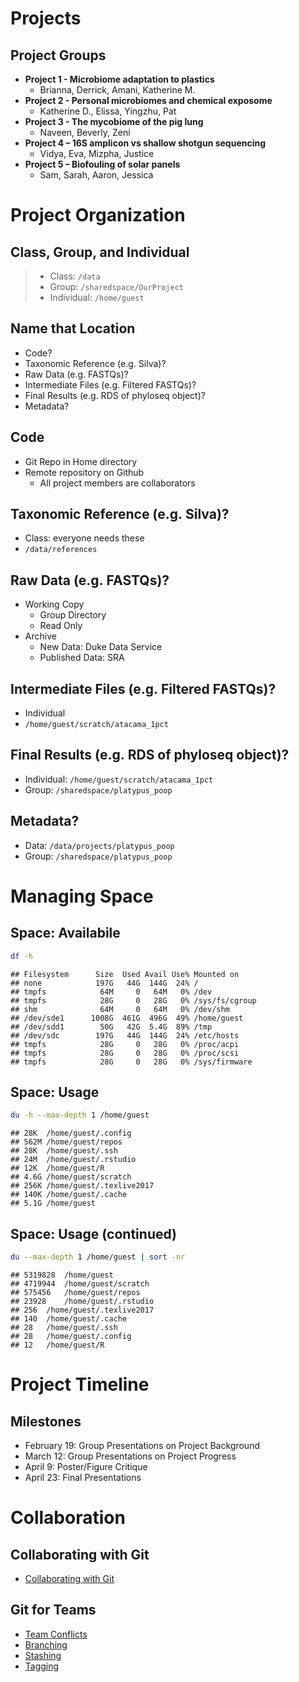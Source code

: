 Projects
========

Project Groups
--------------

-   **Project 1 - Microbiome adaptation to plastics**
    -   Brianna, Derrick, Amani, Katherine M.
-   **Project 2 - Personal microbiomes and chemical exposome**
    -   Katherine D., Elissa, Yingzhu, Pat
-   **Project 3 - The mycobiome of the pig lung**
    -   Naveen, Beverly, Zeni
-   **Project 4 – 16S amplicon vs shallow shotgun sequencing**
    -   Vidya, Eva, Mizpha, Justice
-   **Project 5 – Biofouling of solar panels**
    -   Sam, Sarah, Aaron, Jessica

Project Organization
====================

Class, Group, and Individual
----------------------------

> -   Class: `/data`
> -   Group: `/sharedspace/OurProject`
> -   Individual: `/home/guest`

Name that Location
------------------

-   Code?
-   Taxonomic Reference (e.g. Silva)?
-   Raw Data (e.g. FASTQs)?
-   Intermediate Files (e.g. Filtered FASTQs)?
-   Final Results (e.g. RDS of phyloseq object)?
-   Metadata?

Code
----

-   Git Repo in Home directory
-   Remote repository on Github
    -   All project members are collaborators

Taxonomic Reference (e.g. Silva)?
---------------------------------

-   Class: everyone needs these
-   `/data/references`

Raw Data (e.g. FASTQs)?
-----------------------

-   Working Copy
    -   Group Directory
    -   Read Only
-   Archive
    -   New Data: Duke Data Service
    -   Published Data: SRA

Intermediate Files (e.g. Filtered FASTQs)?
------------------------------------------

-   Individual
-   `/home/guest/scratch/atacama_1pct`

Final Results (e.g. RDS of phyloseq object)?
--------------------------------------------

-   Individual: `/home/guest/scratch/atacama_1pct`
-   Group: `/sharedspace/platypus_poop`

Metadata?
---------

-   Data: `/data/projects/platypus_poop`
-   Group: `/sharedspace/platypus_poop`

Managing Space
==============

Space: Availabile
-----------------

``` bash
df -h
```

    ## Filesystem      Size  Used Avail Use% Mounted on
    ## none            197G   44G  144G  24% /
    ## tmpfs            64M     0   64M   0% /dev
    ## tmpfs            28G     0   28G   0% /sys/fs/cgroup
    ## shm              64M     0   64M   0% /dev/shm
    ## /dev/sde1      1008G  461G  496G  49% /home/guest
    ## /dev/sdd1        50G   42G  5.4G  89% /tmp
    ## /dev/sdc        197G   44G  144G  24% /etc/hosts
    ## tmpfs            28G     0   28G   0% /proc/acpi
    ## tmpfs            28G     0   28G   0% /proc/scsi
    ## tmpfs            28G     0   28G   0% /sys/firmware

Space: Usage
------------

``` bash
du -h --max-depth 1 /home/guest
```

    ## 28K  /home/guest/.config
    ## 562M /home/guest/repos
    ## 28K  /home/guest/.ssh
    ## 24M  /home/guest/.rstudio
    ## 12K  /home/guest/R
    ## 4.6G /home/guest/scratch
    ## 256K /home/guest/.texlive2017
    ## 140K /home/guest/.cache
    ## 5.1G /home/guest

Space: Usage (continued)
------------------------

``` bash
du --max-depth 1 /home/guest | sort -nr
```

    ## 5319828  /home/guest
    ## 4719944  /home/guest/scratch
    ## 575456   /home/guest/repos
    ## 23928    /home/guest/.rstudio
    ## 256  /home/guest/.texlive2017
    ## 140  /home/guest/.cache
    ## 28   /home/guest/.ssh
    ## 28   /home/guest/.config
    ## 12   /home/guest/R

Project Timeline
================

Milestones
----------

-   February 19: Group Presentations on Project Background
-   March 12: Group Presentations on Project Progress
-   April 9: Poster/Figure Critique
-   April 23: Final Presentations

Collaboration
=============

Collaborating with Git
----------------------

-   [Collaborating with
    Git](https://github.com/ibiem-2020/ibiem_2020_material/blob/master/content/lessons/bootcamp/040_git_overview.md#collaborating)

Git for Teams
-------------

-   [Team
    Conflicts](https://github.com/ibiem-2020/ibiem_2020_material/blob/master/content/lessons/bootcamp/040_git_overview.md#team-conflicts)
-   [Branching](https://git-scm.com/book/en/v2/Git-Branching-Basic-Branching-and-Merging)
-   [Stashing](https://git-scm.com/book/en/v2/Git-Tools-Stashing-and-Cleaning)
-   [Tagging](https://git-scm.com/book/en/v2/Git-Basics-Tagging)

